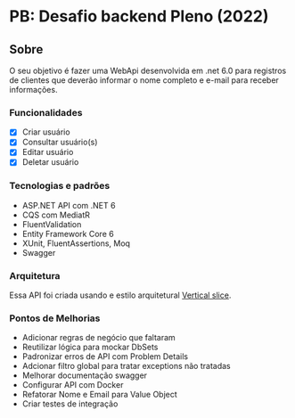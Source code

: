 # PB: Desafio backend Pleno (2022)

## Sobre
O seu objetivo é fazer uma WebApi desenvolvida em .net 6.0 para registros de clientes que deverão informar o nome completo e e-mail para receber informações.

### Funcionalidades

- [x] Criar usuário
- [x] Consultar usuário(s)
- [x] Editar usuário
- [x] Deletar usuário

### Tecnologias e padrões

- ASP.NET API com .NET 6
- CQS com MediatR
- FluentValidation
- Entity Framework Core 6
- XUnit, FluentAssertions, Moq
- Swagger

### Arquitetura

Essa API foi criada usando e estilo arquitetural [Vertical slice](https://jimmybogard.com/vertical-slice-architecture/). 


### Pontos de Melhorias

- Adicionar regras de negócio que faltaram
- Reutilizar lógica para mockar DbSets
- Padronizar erros de API com Problem Details
- Adcionar filtro global para tratar exceptions não tratadas
- Melhorar documentação swagger
- Configurar API com Docker
- Refatorar Nome e Email para Value Object
- Criar testes de integração